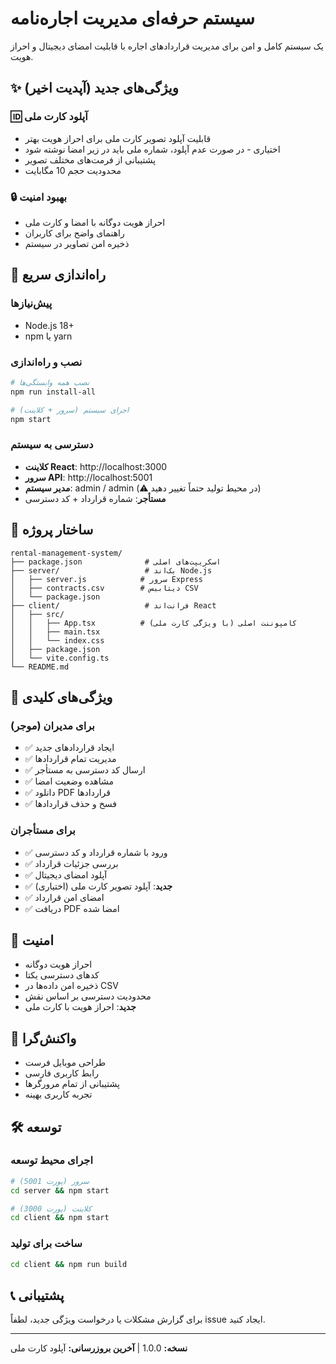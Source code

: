 # سیستم حرفه‌ای مدیریت اجاره‌نامه

یک سیستم کامل و امن برای مدیریت قراردادهای اجاره با قابلیت امضای دیجیتال و احراز هویت.

## ✨ ویژگی‌های جدید (آپدیت اخیر)

### 🆔 آپلود کارت ملی
- قابلیت آپلود تصویر کارت ملی برای احراز هویت بهتر
- اختیاری - در صورت عدم آپلود، شماره ملی باید در زیر امضا نوشته شود
- پشتیبانی از فرمت‌های مختلف تصویر
- محدودیت حجم 10 مگابایت

### 🔒 بهبود امنیت
- احراز هویت دوگانه با امضا و کارت ملی
- راهنمای واضح برای کاربران
- ذخیره امن تصاویر در سیستم

## 🚀 راه‌اندازی سریع

### پیش‌نیازها
- Node.js 18+ 
- npm یا yarn

### نصب و راه‌اندازی
```bash
# نصب همه وابستگی‌ها
npm run install-all

# اجرای سیستم (سرور + کلاینت)
npm start
```

### دسترسی به سیستم
- **کلاینت React**: http://localhost:3000
- **سرور API**: http://localhost:5001
- **مدیر سیستم**: admin / admin (⚠️ در محیط تولید حتماً تغییر دهید)
- **مستأجر**: شماره قرارداد + کد دسترسی

## 📁 ساختار پروژه

```
rental-management-system/
├── package.json              # اسکریپت‌های اصلی
├── server/                   # بک‌اند Node.js
│   ├── server.js            # سرور Express
│   ├── contracts.csv        # دیتابیس CSV
│   └── package.json
├── client/                   # فرانت‌اند React
│   ├── src/
│   │   ├── App.tsx          # کامپوننت اصلی (با ویژگی کارت ملی)
│   │   ├── main.tsx
│   │   └── index.css
│   ├── package.json
│   └── vite.config.ts
└── README.md
```

## 🎯 ویژگی‌های کلیدی

### برای مدیران (موجر)
- ✅ ایجاد قراردادهای جدید
- ✅ مدیریت تمام قراردادها
- ✅ ارسال کد دسترسی به مستأجر
- ✅ مشاهده وضعیت امضا
- ✅ دانلود PDF قراردادها
- ✅ فسخ و حذف قراردادها

### برای مستأجران
- ✅ ورود با شماره قرارداد و کد دسترسی
- ✅ بررسی جزئیات قرارداد
- ✅ آپلود امضای دیجیتال
- ✅ **جدید**: آپلود تصویر کارت ملی (اختیاری)
- ✅ امضای امن قرارداد
- ✅ دریافت PDF امضا شده

## 🔐 امنیت

- احراز هویت دوگانه
- کدهای دسترسی یکتا
- ذخیره امن داده‌ها در CSV
- محدودیت دسترسی بر اساس نقش
- **جدید**: احراز هویت با کارت ملی

## 📱 واکنش‌گرا

- طراحی موبایل فرست
- رابط کاربری فارسی
- پشتیبانی از تمام مرورگرها
- تجربه کاربری بهینه

## 🛠 توسعه

### اجرای محیط توسعه
```bash
# سرور (پورت 5001)
cd server && npm start

# کلاینت (پورت 3000)  
cd client && npm start
```

### ساخت برای تولید
```bash
cd client && npm run build
```

## 📞 پشتیبانی

برای گزارش مشکلات یا درخواست ویژگی جدید، لطفاً issue ایجاد کنید.

---
**نسخه:** 1.0.0 | **آخرین بروزرسانی:** آپلود کارت ملی